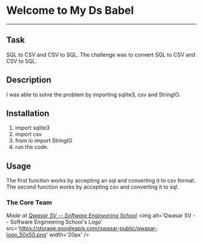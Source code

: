 # Welcome to My Ds Babel
***

## Task
SQL to CSV and CSV to SQL. The challenge was to convert SQL to CSV and CSV to SQL.

## Description
I was able to solve the problem by importing sqlite3, csv and StringIO.

## Installation
1. import sqlite3
2. import csv
3. from io import StringIO
4. run the code.


## Usage
The first function works by accepting an sql and converting it to csv format.
The second function works by accepting csv and converting it to sql.       


### The Core Team


<span><i>Made at <a href='https://qwasar.io'>Qwasar SV -- Software Engineering School</a></i></span>
<span><img alt='Qwasar SV -- Software Engineering School's Logo' src='https://storage.googleapis.com/qwasar-public/qwasar-logo_50x50.png' width='20px' /></span>
